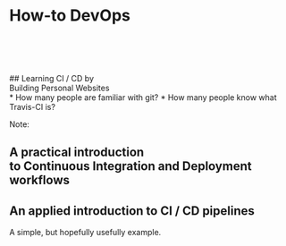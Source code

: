 <!-- .slide: data-background-image="http://www.codemag.com/Article/Image/1603061/image1.png" data-background-size="contain" data-background-position="center" backgroundTransition="fade" -->
# How-to DevOps

<section style="bottom:0; vertical-align: bottom;">
<br /><br /><br />
<br />
## Learning CI / CD by<br />Building Personal Websites

<aside class="notes">
* How many people are familiar with git?
* How many people know what Travis-CI is?
</aside>
</section>
<!-- -->

Note:
## A practical introduction<br>to Continuous Integration and Deployment workflows
## An applied introduction to CI / CD pipelines
A simple, but hopefully usefully example.
